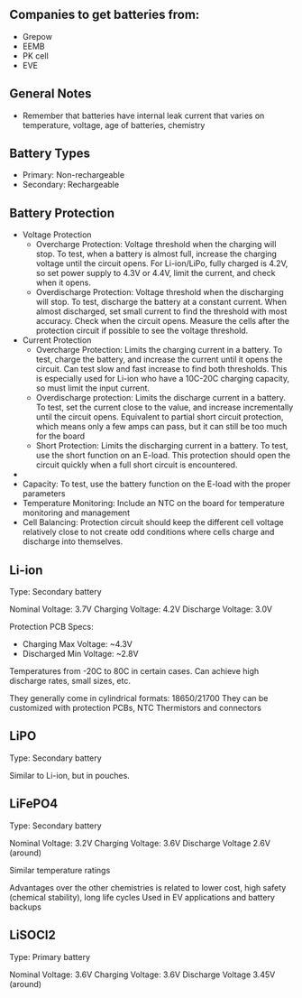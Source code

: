## Companies to get batteries from:
- Grepow
- EEMB
- PK cell
- EVE

## General Notes
- Remember that batteries have internal leak current that varies on temperature, voltage, age of batteries, chemistry

## Battery Types
- Primary: Non-rechargeable
- Secondary: Rechargeable

## Battery Protection
- Voltage Protection
	- Overcharge Protection: Voltage threshold when the charging will stop. To test, when a battery is almost full, increase the charging voltage until the circuit opens. For Li-ion/LiPo, fully charged is 4.2V, so set power supply to 4.3V or 4.4V, limit the current, and check when it opens.
	- Overdischarge Protection: Voltage threshold when the discharging will stop. To test, discharge the battery at a constant current. When almost discharged, set small current to find the threshold with most accuracy. Check when the circuit opens. Measure the cells after the protection circuit if possible to see the voltage threshold.
- Current Protection
	- Overcharge Protection: Limits the charging current in a battery. To test, charge the battery, and increase the current until it opens the circuit. Can test slow and fast increase to find both thresholds. This is especially used for Li-ion who have a 10C-20C charging capacity, so must limit the input current.
	- Overdischarge protection: Limits the discharge current in a battery. To test, set the current close to the value, and increase incrementally until the circuit opens. Equivalent to partial short circuit protection, which means only a few amps can pass, but it can still be too much for the board
	- Short Protection: Limits the discharging current in a battery. To test, use the short function on an E-load.  This protection should open the circuit quickly when a full short circuit is encountered.
- 
- Capacity: To test, use the battery function on the E-load with the proper parameters
- Temperature Monitoring: Include an NTC on the board for temperature monitoring and management
- Cell Balancing: Protection circuit should keep the different cell voltage relatively close to not create odd conditions where cells charge and discharge into themselves.
## Li-ion

Type: Secondary battery

Nominal Voltage: 3.7V
Charging Voltage: 4.2V
Discharge Voltage: 3.0V

Protection PCB Specs:
- Charging Max Voltage: ~4.3V
- Discharged Min Voltage: ~2.8V

Temperatures from -20C to 80C in certain cases. Can achieve high discharge rates, small sizes, etc.

They generally come in cylindrical formats: 18650/21700
They can be customized with protection PCBs, NTC Thermistors and connectors
## LiPO

Type: Secondary battery

Similar to Li-ion, but in pouches.

## LiFePO4

Type: Secondary battery

Nominal Voltage: 3.2V
Charging Voltage: 3.6V
Discharge Voltage 2.6V (around)

Similar temperature ratings

Advantages over the other chemistries is related to lower cost, high safety (chemical stability), long life  cycles
Used in EV applications and battery backups

## LiSOCl2

Type: Primary battery

Nominal Voltage: 3.6V
Charging Voltage: 3.6V
Discharge Voltage 3.45V (around)